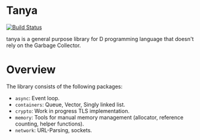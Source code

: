 # Tanya

[![Build Status](https://travis-ci.org/caraus-ecms/tanya.svg?branch=master)](https://travis-ci.org/caraus-ecms/tanya)

tanya is a general purpose library for D programming language that doesn't rely on the Garbage Collector.

# Overview

The library consists of the following packages:

* `async`: Event loop.
* `containers`: Queue, Vector, Singly linked list.
* `crypto`: Work in progress TLS implementation.
* `memory`: Tools for manual memory management (allocator, reference counting, helper functions).
* `network`: URL-Parsing, sockets.
